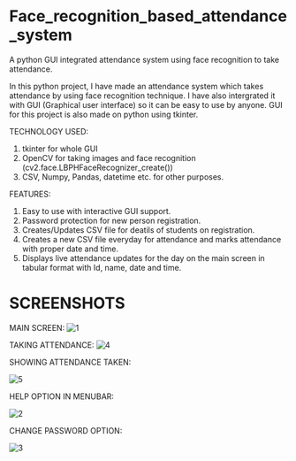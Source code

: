 
# Face_recognition_based_attendance_system



A python GUI integrated attendance system using face recognition to take attendance.


In this python project, I have made an attendance system which takes attendance by using face recognition technique. I have also intergrated it with GUI (Graphical user interface) so it can be easy to use by anyone. GUI for this project is also made on python using tkinter.

TECHNOLOGY USED:
1) tkinter for whole GUI
2) OpenCV for taking images and face recognition (cv2.face.LBPHFaceRecognizer_create())
3) CSV, Numpy, Pandas, datetime etc. for other purposes.

FEATURES:
1) Easy to use with interactive GUI support.
2) Password protection for new person registration.
3) Creates/Updates CSV file for deatils of students on registration.
4) Creates a new CSV file everyday for attendance and marks attendance with proper date and time.
5) Displays live attendance updates for the day on the main screen in tabular format with Id, name, date and time.

# SCREENSHOTS
MAIN SCREEN:
![1](https://user-images.githubusercontent.com/92314569/213887216-de8c3147-abe6-4feb-a258-ab0355b43667.jpg)


TAKING ATTENDANCE:
![4](https://user-images.githubusercontent.com/92314569/213887348-ade32790-32c4-453b-8128-70c622e0d0cb.jpg)


SHOWING ATTENDANCE TAKEN:

![5](https://user-images.githubusercontent.com/92314569/213887404-bb2e75b9-737c-476e-9038-d853dc2cb681.jpg)



HELP OPTION IN MENUBAR:

![2](https://user-images.githubusercontent.com/92314569/213887245-ba185ac3-3060-4bd3-ad83-83c13fb470a4.png)

CHANGE PASSWORD OPTION:

![3](https://user-images.githubusercontent.com/92314569/213887241-08889598-e564-46e5-8bbe-a68133b6c6fb.png)

